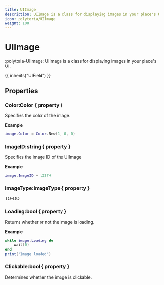 ```yaml
---
title: UIImage
description: UIImage is a class for displaying images in your place's UI.
icon: polytoria/UIImage
weight: 100
---
```


# UIImage

:polytoria-UIImage: UIImage is a class for displaying images in your place's UI.

{{ inherits("UIField") }}

## Properties

### Color:Color { property }

Specifies the color of the image.

**Example**

```lua
image.Color = Color.New(1, 0, 0)
```

### ImageID:string { property }

Specifies the image ID of the UIImage.

**Example**

```lua
image.ImageID = 12274
```

### ImageType:ImageType { property }

TO-DO

### Loading:bool { property }

Returns whether or not the image is loading.

**Example**

```lua
while image.Loading do
    wait(0)
end
print("Image loaded")
```

### Clickable:bool { property }

Determines whether the image is clickable.
